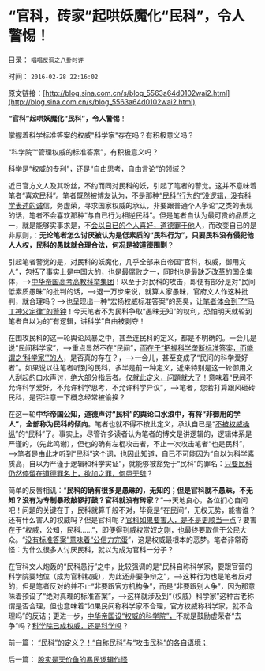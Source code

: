 # “官科，砖家”起哄妖魔化“民科”，令人警惕！

目录： `唱唱反调之八卦时评` 

时间： `2016-02-28 22:16:02` 

原文链接：[http://blog.sina.com.cn/s/blog_5563a64d0102wai2.html](http://blog.sina.com.cn/s/blog_5563a64d0102wai2.html)

**“官科”起哄妖魔化“民科”，令人警惕**！

掌握着科学标准答案的权威"科学家"存在吗？有积极意义吗？

“科学院”“管理权威的标准答案”，有积极意义吗？

科学是“权威的专利”，还是“自由思考，自由言论”的领域？

近日官方文人及其粉丝，不约而同对民科的妖，引起了笔者的警觉。这并不意味着笔者“喜欢民科”。笔者既然被博友认为，不是那种[“民科”行为的“没逻辑，没有科学表述的诚](../../../2014/9/24/传统公知“逻辑残缺”不是智力低.md)信，务虚荣，寻求国家权威的承认，非要跟普通个人争论”之类的表现的话，笔者不会喜欢那种“与自已行为相逆民科”。但是笔者自认为最可贵的品质之一，就是能够实事求是，不[会以自已的个人喜好，道德罪于他](../../../2010/10/11/不道德他人，与不讲道德之别.md)人，而改变自已的是非原则，：**无论笔者怎么讨厌被认为是低素质的“民科行为”，只要民科没有侵犯他人人权，民科的愚昧就合理合法，何况是被道德围剿**？

引起笔者警觉的是，对民科的妖魔化，几乎全部来自帝国“官科，权威，御用文人”，包括了事实上是中国大的，也是最腐败之一，同时也是最缺乏改革的国企集体，——>[中华帝国高考高教科举集团](../../../2010/9/25/最大规模的国企特权集团是高校.md)！以至于对民科的攻击，即便有部分是对“民间低素质愚昧”的批判的话，——>退一万步来说，就算人家愚昧，官府文人作这种批判，就合理吗？——>也呈现出一种“宏扬权威标准答案”的恶臭，让[笔者体会到了“马丁神父定律”的警钟](../../../2010/3/20/马丁神父定律：“合法侵犯人权”无赢家.md)！今天笔者不为民科争取“愚昧无知”的权利，恐怕明天就轮到笔者自以为的“有逻辑，讲科学”自由被剥夺！

在围攻民科的这一轮舆论风暴之中，甚至连民科的定义，都是不明确的。一会儿是说“民间科学家”，——>重点显然不在“民间”，[而在于“把握科学垄断标准答案，而能谓之‘科学家’”的人](../../../2009/12/7/科学家和艺术家，科学和民主.md)，是否真的存在？，——>一会儿，甚至变成了“民间的科学爱好者”。如果说以往笔者听到的民科，多半是前一种定义，近来特别是这一轮御用文人刮起的口水声讨，绝大部分指后者。[仅就此定义，问題就大了](../../../2010/1/3/独立的思考必须排斥权威干扰.md)！意味着“民间不允许科学爱好，不允许科学思考，不允许科学异议”，——>笔者，您若打算跟风砸砖民科，是否注意一下概念经常被偷换？

在这一轮**中华帝国公知，道德声讨“民科”的舆论口水浪中，有将“非御用的学人”，全部称为民科的倾向**。笔者也就不得不按此定义，承认自已是“[不被权威操纵](../../../2010/1/3/独立的思考必须排斥权威干扰.md)”的“民科”了。事实上，尽管许多读者认为笔者的博文是讲逻辑的，逻辑体系是严谨的，（先此鸣谢），但也的确有左棍攻击者，不止一次攻击笔者“也是民科”，——>笔者是由此才听到“民科”这个词，也因此知道，自已不可能因为“自以为科学素质高，自以为严谨于逻辑和科学实证”，就能够被豁免于“民科”的罪名：[只要民科仍然停留在道德罪名上，欲加之罪，何患无辞](../../../2013/10/29/观察舆论导向的新气象，民粹本来不分体制内外.md)？

简单的反唇相讥：“**民科的确有很多是愚昧的，无知的；但是官科就不愚昧，不无知？没有为专制暴政敲锣打鼓？官科就没有砖家**？”——>天地良心，各位扪心自问吧！问題的关键在于，民科就算千般不对，毕竟是“在民间”，无权无势，能害谁？还有什么害人的权威吗？但是官科呢？[官科如果要害人，是不是更顺当一点](../../../2009/10/21/人，鬼.md)？要害在于“权威，公知，民科……”，即便得到威权赏奴之刚，也最终要取信于公民大众。“[没有标准答案”意味着“公信力完蛋](../../../2010/5/7/大历史观提供分析过程不提供标准答案.md)”，这是权威最根本的恶梦。笔者非常奇怪：为什么很多人讨厌民科，就以为成为官科一分子？

在官科文人炮轰的“民科愚行”之中，比较强调的是“民科自称科学家，要跟官营的科学院要地位（成为官科权威），为此还非要争辩之”，——>这种行为也是笔者反对的，但是笔者反对的并不止“非要跟官方机构争”，而是“非要跟别人争”，因为那意味着预设了“绝对真理的标准答案”，——>这样就涉及到“（权威）科学家”这种古老称谓是否合理，但也意味着“如果民间称科学家不合理，官方权威称科学家，就不合理吗”的反诘；更进一步，[中华帝国设“权威的科学院”，](../../../2009/12/8/为神写文章的中国文人和中国的科学.md)不就是鼓励虚荣者“去争”吗？[科学院已成权威，还是科学吗](../../../2009/12/8/中国科学文化基础被摧毁的手段.md)？

前一篇： [“民科”的定义？！“自称民科”与“攻击民科”的各自语境；](../../../2016/3/1/“民科”的定义？！“自称民科”与“攻击民科”的各自语境；.md)

后一篇： [股灾是天价鱼的暴民逻辑作怪](../../../2016/2/25/股灾是天价鱼的暴民逻辑作怪.md)

